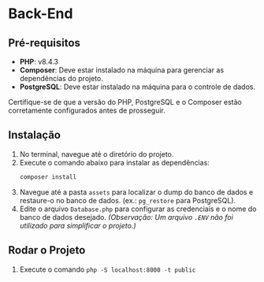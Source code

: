 # Back-End

## Pré-requisitos
- **PHP**: v8.4.3
- **Composer**: Deve estar instalado na máquina para gerenciar as dependências do projeto.
- **PostgreSQL**: Deve estar instalado na máquina para o controle de dados.

Certifique-se de que a versão do PHP, PostgreSQL e o Composer estão corretamente configurados antes de prosseguir.

## Instalação
1. No terminal, navegue até o diretório do projeto.
2. Execute o comando abaixo para instalar as dependências:
   ```bash
   composer install
3. Navegue até a pasta `assets` para localizar o dump do banco de dados e restaure-o no banco de dados. (ex.: `pg_restore` para PostgreSQL).
4. Edite o arquivo `Database.php` para configurar as credenciais e o nome do banco de dados desejado. *(Observação: Um arquivo `.ENV` não foi utilizado para simplificar o projeto.)*

## Rodar o Projeto
1. Execute o comando `php -S localhost:8000 -t public`
